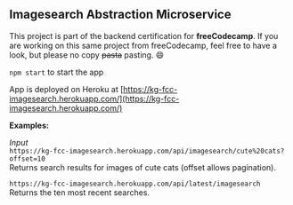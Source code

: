 ## Imagesearch Abstraction Microservice

This project is part of the backend certification for **freeCodecamp**. If you are working on this same project from freeCodecamp, feel free to have a look, but please no copy ~~pasta~~ pasting. :smile:

`npm start` to start the app

App is deployed on Heroku at [https://kg-fcc-imagesearch.herokuapp.com/](https://kg-fcc-imagesearch.herokuapp.com/)

**Examples:**

*Input*  
`https://kg-fcc-imagesearch.herokuapp.com/api/imagesearch/cute%20cats?offset=10`    
Returns search results for images of cute cats (offset allows pagination).

`https://kg-fcc-imagesearch.herokuapp.com/api/latest/imagesearch`  
Returns the ten most recent searches.
